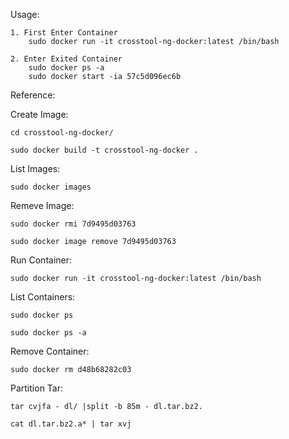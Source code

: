 Usage:

	1. First Enter Container
		sudo docker run -it crosstool-ng-docker:latest /bin/bash

	2. Enter Exited Container
		sudo docker ps -a
		sudo docker start -ia 57c5d096ec6b


Reference:

Create Image:

	cd crosstool-ng-docker/

	sudo docker build -t crosstool-ng-docker .

List Images:

	sudo docker images

Remeve Image:

	sudo docker rmi 7d9495d03763

	sudo docker image remove 7d9495d03763

Run Container:

	sudo docker run -it crosstool-ng-docker:latest /bin/bash

List Containers:

	sudo docker ps

	sudo docker ps -a

Remove Container:

	sudo docker rm d48b68282c03

Partition Tar:

	tar cvjfa - dl/ |split -b 85m - dl.tar.bz2.

	cat dl.tar.bz2.a* | tar xvj
